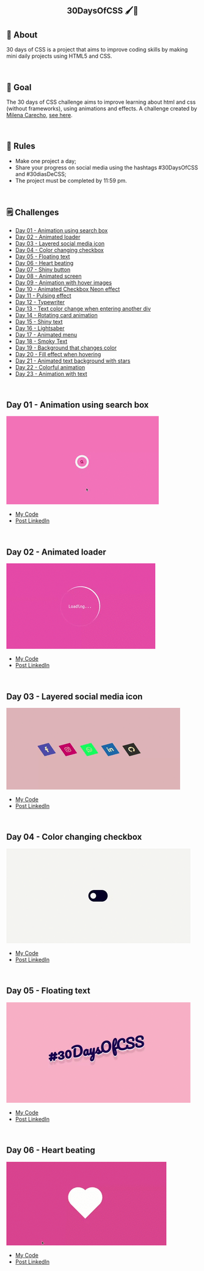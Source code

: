 <h2 align="center"> 30DaysOfCSS 🖌🚀 <h2>


## 📝 About 
30 days of CSS is a project that aims to improve coding skills by making mini daily projects using HTML5 and CSS.

<br>

## 🎯 Goal 
The 30 days of CSS challenge aims to improve learning about html and css (without frameworks), using animations and effects. A challenge created by [Milena Carecho](https://github.com/MilenaCarecho), [see here](https://github.com/MilenaCarecho/30diasDeCSS).

<br>

## 📣 Rules 
* Make one project a day;
* Share your progress on social media using the hashtags #30DaysOfCSS and #30diasDeCSS;
* The project must be completed by 11:59 pm.

<br>

## 🗒 Challenges 

* [Day 01 - Animation using search box](#id01)
* [Day 02 - Animated loader](#id02)
* [Day 03 - Layered social media icon](#id03)
* [Day 04 - Color changing checkbox](#id04)
* [Day 05 - Floating text](#id05)
* [Day 06 - Heart beating](#id06)
* [Day 07 - Shiny button](#id07)
* [Day 08 - Animated screen](#id08)
* [Day 09 - Animation with hover images](#id09)
* [Day 10 - Animated Checkbox Neon effect](#id10)
* [Day 11 - Pulsing effect](#id11)
* [Day 12 - Typewriter](#id12)
* [Day 13 - Text color change when entering another div](#id13)
* [Day 14 - Rotating card animation](#id14)
* [Day 15 - Shiny text](#id15)
* [Day 16 - Lightsaber](#id16)
* [Day 17 - Animated menu](#id17)
* [Day 18 - Smoky Text](#id18)
* [Day 19 - Background that changes color](#id19)
* [Day 20 - Fill effect when hovering](#id20)
* [Day 21 - Animated text background with stars](#id21)
* [Day 22 - Colorful animation](#id22)
* [Day 23 - Animation with text](#id23)

<br>

## Day 01 - Animation using search box <a name="id01"></a>
<img src="./Challenges/Day_01/day01.gif" alt="day01">

- [My Code](https://github.com/RaquelLima7/30DaysOfCSS/tree/main/Challenges/Day_01)
- [Post LinkedIn](https://www.linkedin.com/posts/raquellima7_30daysofcss-30diasdecss-frontend-activity-6794956990545235968-31Ht) 

<br>

## Day 02 - Animated loader <a name="id02"></a>
<img src="./Challenges/Day_02/day02.gif" alt="day02">

- [My Code](https://github.com/RaquelLima7/30DaysOfCSS/tree/main/Challenges/Day_02)
- [Post LinkedIn](https://www.linkedin.com/posts/raquellima7_30daysofcss-30diasdecss-frontend-activity-6795319631654531072-_PiO) 

<br>

## Day 03 - Layered social media icon <a name="id03"></a>
<img src="./Challenges/Day_03/day03.gif" alt="day03">

- [My Code](https://github.com/RaquelLima7/30DaysOfCSS/tree/main/Challenges/Day_03)
- [Post LinkedIn](https://www.linkedin.com/posts/raquellima7_30daysofcss-30diasdecss-frontend-activity-6795670904497082368-x8Ye) 

<br>

## Day 04 - Color changing checkbox <a name="id04"></a>
<img src="./Challenges/Day_04/day04.gif" alt="day04">

- [My Code](https://github.com/RaquelLima7/30DaysOfCSS/tree/main/Challenges/Day_04)
- [Post LinkedIn](https://www.linkedin.com/posts/raquellima7_30daysofcss-30diasdecss-frontend-activity-6796052162389573633-2p3x) 

<br>

## Day 05 - Floating text <a name="id05"></a>
<img src="./Challenges/Day_05/day05.gif" alt="day05">

- [My Code](https://github.com/RaquelLima7/30DaysOfCSS/tree/main/Challenges/Day_05)
- [Post LinkedIn](https://www.linkedin.com/posts/raquellima7_30daysofcss-30diasdecss-frontend-activity-6796385653291569152-qRSx) 

<br>

## Day 06 - Heart beating <a name="id06"></a>
<img src="./Challenges/Day_06/day06.gif" alt="day06">

- [My Code]()
- [Post LinkedIn]() 

<br>